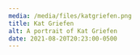 ```yaml
---
media: /media/files/katgriefen.png
title: Kat Griefen
alt: A portrait of Kat Griefen
date: 2021-08-20T20:23:00-0500
---
```

